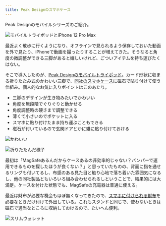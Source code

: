 ```yaml
---
title: Peak Designのスマホケース
---
```

Peak Designのモバイルシリーズのご紹介。

![](https://lh6.googleusercontent.com/LzuYNBecC9VqGec_PCu9WEmcFs3dS8wnxQJC7l2eC0fxPmj1gvW25TxLRwmYnoG2-m-Zp7iRv9HAtOWQN1YH4mc3oHnumcKn6cpkk1Ccr9nPzWm14dGz2cMci4wkU__fu1-jsV2Uaoea9TDTaB6_8A "モバイルトライポッドとiPhone 12 Pro Max")

最近よく散歩に行くようになり、オフラインで見られるよう保存しておいた動画を外で見たり、iPhoneで動画を撮ったりすることが増えてきた。そうなると角度の微調整ができる三脚があると嬉しいけれど、ごついアイテムを持ち運びたくはない。

そこで導入したのが、[Peak Designのモバイルトライポッド](https://www.amazon.co.jp/dp/B09FRZPLL3)。カード形状に収まる折りたたみ式のかわいい三脚で、[同社のスマホケース](https://www.amazon.co.jp/dp/B09FP3HP7Z?)に磁石で貼り付けて使う仕組み。個人的なお気に入りポイントはこのあたり。

*   三脚のデザインが生き物みたいでかわいい
*   角度を無段階でぐりぐりと動かせる
*   角度調整時の硬さまで調整できる
*   薄くて小さいのでポケットに入る
*   スマホに貼り付けたまま持ち運ぶこともできる
*   磁石が付いているので玄関ドアとかに雑に貼り付けておける

![](https://lh6.googleusercontent.com/m0GWwfIR1MpW5A3hFZDAVzefyXu472teW3dSdIWXjnrszsDYzMLsmXKOfZI_c-05jc1NfAfXngbaYdTouthbeE6QVECPbshBIfC-4nsm8242RMhxUcT0zx5RSh85yWXYzKl1HRu2jUCw90yUR0Xk-Q "かわいい")

![](https://lh5.googleusercontent.com/gyGXgU0HWTbQCTb8hAR4QjT16Vrf4tiYspf1pAqrM_bgUmKi7TPH1vy4WXUsjvzhis5rPbgXbgXELtoUGstW_htcddMzBjSeX_w0H3STaGolPkVzdtT-EkyAXaTOLnzkAWeAZ2_7oooJAfSm8hMFlg "折りたたんだ様子")

最初は「MagSafeあるんだからケースあるの非効率的じゃない？バンパーで運用できるものを探したほうが良くない？」と思っていたものの、背面に指を通せるリングも付いてるし、布感のある見た目と触り心地で落ち着いた雰囲気になるし、他の同社製品ともいろいろ組み合わせられるしということで、結果的には大満足。ケースを付けた状態でも、MagSafeの充電器は普通に使える。

最近は財布が必要な機会もほぼ無くなってきたので、[スマホに付けられる財布](https://www.amazon.co.jp/dp/B09FSGW671)を必要なときだけ付けて外出している。これもスタンドと同じで、使わないときは磁石で適当なところに収納しておけるので、たいへん便利。

![](https://lh3.googleusercontent.com/j0QXLZ2IQtC9phGiIUJ4t3uRbYCjv4AlF1lhLuArlnuyXw_pYq_dgLa8LbMEkPVcK9lfLFiKaQJ4Z0Sof65MMq-Bwd7BCj-Tj5tt5qP3OzXXk_Rcr5x9OUGb2ZOrqGaIzdNHMVlFLakNPqB4DUFypw "スリムウォレット")
